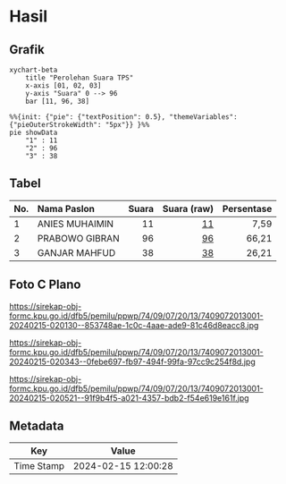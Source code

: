 # Hasil

## Grafik

```mermaid
xychart-beta
    title "Perolehan Suara TPS"
    x-axis [01, 02, 03]
    y-axis "Suara" 0 --> 96
    bar [11, 96, 38]
```

```mermaid
%%{init: {"pie": {"textPosition": 0.5}, "themeVariables": {"pieOuterStrokeWidth": "5px"}} }%%
pie showData
    "1" : 11
    "2" : 96
    "3" : 38
```

## Tabel

| No. | Nama Paslon    | Suara | Suara (raw) | Persentase |
|:--- |:-------------- | -----:| -----------:| ----------:|
| 1   | ANIES MUHAIMIN | 11    | [11][p-1]   | 7,59       |
| 2   | PRABOWO GIBRAN | 96    | [96][p-2]   | 66,21      |
| 3   | GANJAR MAHFUD  | 38    | [38][p-3]   | 26,21      |


[p-1]: https://github.com/gigit-pemilu/pemilu-2024-74-sulawesi-tenggara/blob/main/pilpres/hitung-suara/sub/74-sulawesi-tenggara/sub/09-konawe-utara/sub/07-sawa/sub/2013-puupi/sub/001-tps/sub/paslon-1.txt
[p-2]: https://github.com/gigit-pemilu/pemilu-2024-74-sulawesi-tenggara/blob/main/pilpres/hitung-suara/sub/74-sulawesi-tenggara/sub/09-konawe-utara/sub/07-sawa/sub/2013-puupi/sub/001-tps/sub/paslon-2.txt
[p-3]: https://github.com/gigit-pemilu/pemilu-2024-74-sulawesi-tenggara/blob/main/pilpres/hitung-suara/sub/74-sulawesi-tenggara/sub/09-konawe-utara/sub/07-sawa/sub/2013-puupi/sub/001-tps/sub/paslon-3.txt

## Foto C Plano

https://sirekap-obj-formc.kpu.go.id/dfb5/pemilu/ppwp/74/09/07/20/13/7409072013001-20240215-020130--853748ae-1c0c-4aae-ade9-81c46d8eacc8.jpg

https://sirekap-obj-formc.kpu.go.id/dfb5/pemilu/ppwp/74/09/07/20/13/7409072013001-20240215-020343--0febe697-fb97-494f-99fa-97cc9c254f8d.jpg

https://sirekap-obj-formc.kpu.go.id/dfb5/pemilu/ppwp/74/09/07/20/13/7409072013001-20240215-020521--91f9b4f5-a021-4357-bdb2-f54e619e161f.jpg


## Metadata

| Key        | Value               |
| ---------- | ------------------- |
| Time Stamp | 2024-02-15 12:00:28 |



